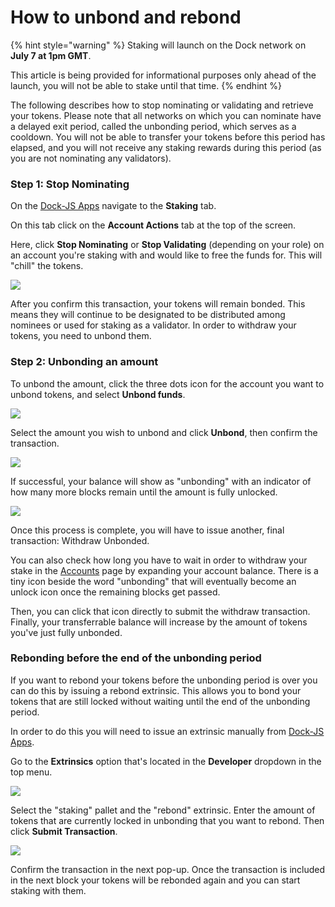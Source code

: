 # How to unbond and rebond

{% hint style="warning" %}
Staking will launch on the Dock network on **July 7 at 1pm GMT**. 

This article is being provided for informational purposes only ahead of the launch, you will not be able to stake until that time.
{% endhint %}

The following describes how to stop nominating or validating and retrieve your tokens. Please note that all networks on which you can nominate have a delayed exit period, called the unbonding period, which serves as a cooldown. You will not be able to transfer your tokens before this period has elapsed, and you will not receive any staking rewards during this period \(as you are not nominating any validators\).

### Step 1: Stop Nominating

On the [Dock-JS Apps](https://fe.dock.io/#/staking) navigate to the **Staking** tab.

On this tab click on the **Account Actions** tab at the top of the screen.

Here, click **Stop Nominating** or **Stop Validating** \(depending on your role\) on an account you're staking with and would like to free the funds for. This will "chill" the tokens.

![](https://lh5.googleusercontent.com/Ll1N_v8iNCIqI_lD4_uYz-j_Voec0ehyIkxlUgVBFrlbwX5Dw4gwlF6V5WCWoMtGTheveTpo-bjiyaS3aG9SmcXMdXFB73PqDU6_kc0rS7ZxoDAqxgilpdQXP1h5CqvFcbVE8rZG)

After you confirm this transaction, your tokens will remain bonded. This means they will continue to be designated to be distributed among nominees or used for staking as a validator. In order to withdraw your tokens, you need to unbond them.

### Step 2: Unbonding an amount

To unbond the amount, click the three dots icon for the account you want to unbond tokens, and select **Unbond funds**.

![](https://lh4.googleusercontent.com/Iva0lok-cURaLfDvQ3J8awKh2GLGL5L7vow6kLqUiCTFEwbYLa7yhPJFuS8bH_5sVUQPxKlRPsjqwCXfffza9SURrOczrhorz_Quso1gbDLG_m1mPUyO7cvYruUsuuBXvjyxv1F1)

Select the amount you wish to unbond and click **Unbond**, then confirm the transaction.

![](https://lh4.googleusercontent.com/3rGDzTeZXS5bZKyDPh2kekTOwzaMcb1UnKxdQvPluIe2AatA8EOxOUXri-HHNFQ3HBLnzZgdg-s3qu1dFPzN0qfISdHm4C4t-Hij-ILdQRTKJVCGeOxyrRPXqE1g_j4WUZXEQd8U)

If successful, your balance will show as "unbonding" with an indicator of how many more blocks remain until the amount is fully unlocked.

![](https://lh6.googleusercontent.com/n_PDwx5_IEkl_w6Z9RFEwnMSFWX5ey3D4DJqCQcad1dVuDOIWMwJNifGI0GVFl4UsJMzBEhy_nzIkph1RqlA-4UBUbuwPwlkHY9_1RdoLbdWKBrWvQ1W_ERjHOBKRLal-334QT5_)

Once this process is complete, you will have to issue another, final transaction: Withdraw Unbonded.

You can also check how long you have to wait in order to withdraw your stake in the [Accounts](https://fe.dock.io/#/accounts) page by expanding your account balance. There is a tiny icon beside the word "unbonding" that will eventually become an unlock icon once the remaining blocks get passed.

Then, you can click that icon directly to submit the withdraw transaction. Finally, your transferrable balance will increase by the amount of tokens you've just fully unbonded.

### Rebonding before the end of the unbonding period

If you want to rebond your tokens before the unbonding period is over you can do this by issuing a rebond extrinsic. This allows you to bond your tokens that are still locked without waiting until the end of the unbonding period.

In order to do this you will need to issue an extrinsic manually from [Dock-JS Apps](https://fe-staging.dock.io/#/staking).

Go to the **Extrinsics** option that's located in the **Developer** dropdown in the top menu.

![](https://lh4.googleusercontent.com/DiwMx6_fESUy22ZTHRO0nkgcXtLMKFsZH7lry19yWgSgnZL9tbyL1VhpxVICzpA66scgDo8hCqD3z0j7oKKcSWrKQ9yGfiXgmC94yvc5CEcZnxN9dFfH_hz3PrdYmIUSU0kUg0py)

Select the "staking" pallet and the "rebond" extrinsic. Enter the amount of tokens that are currently locked in unbonding that you want to rebond. Then click **Submit Transaction**.

![](https://lh4.googleusercontent.com/YGvNYTHQQxfIPiVESy88gQTlTSvLz7ZpAmKG9bMU-Ce2bjXXUxE0BDhOYGxAUmi8Q0sOSc_PipvCpu6EVAKPTQroVIBzKchH7iEck5VU7tSPHT9tg4CFT7Dw2lTckHE9FpNHzUxI)

Confirm the transaction in the next pop-up. Once the transaction is included in the next block your tokens will be rebonded again and you can start staking with them.  


